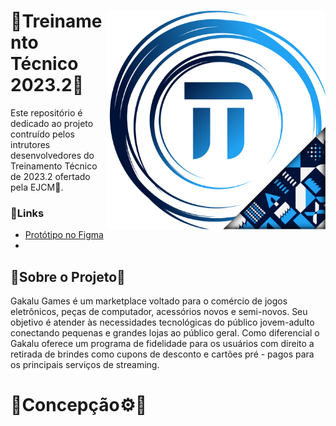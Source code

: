 <h1>
  <img src="./LogoTT23_2.svg" align="right" width="350px"/>
  🔹Treinamento Técnico 2023.2🔹
</h1>
Este repositório é dedicado ao projeto contruído pelos intrutores desenvolvedores do Treinamento Técnico de 2023.2 ofertado pela EJCM🏯.

### 🔗Links
- [Protótipo no Figma](https://www.figma.com/file/kCyEHO7BBkWafjfb2S3Fgs/Prot%C3%B3tipo---Gakalu?type=design&node-id=0%3A1&mode=design&t=lREN3Xy4N159TgtY-1)
- 


## 🔹Sobre o Projeto🔹
Gakalu Games é um marketplace  voltado para o comércio de jogos eletrônicos, peças de computador, acessórios novos e semi-novos.
Seu objetivo é atender às necessidades tecnológicas do público jovem-adulto conectando pequenas e grandes lojas ao público geral.
Como diferencial o Gakalu oferece um programa de fidelidade para os usuários com direito a retirada de brindes como cupons de desconto
e cartões pré - pagos para os principais serviços de streaming.



# 🔸Concepção⚙️🔸
